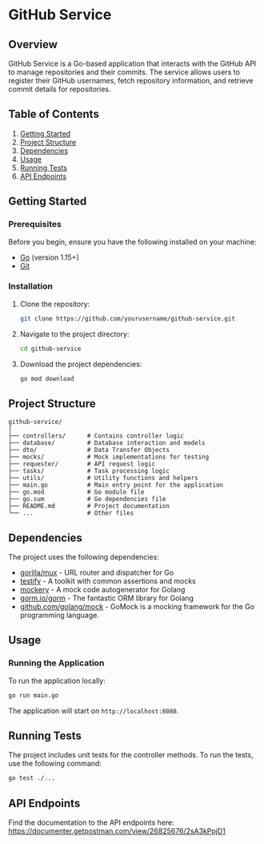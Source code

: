 # GitHub Service

## Overview

GitHub Service is a Go-based application that interacts with the GitHub API to manage repositories and their commits. The service allows users to register their GitHub usernames, fetch repository information, and retrieve commit details for repositories.

## Table of Contents

1. [Getting Started](#getting-started)
2. [Project Structure](#project-structure)
3. [Dependencies](#dependencies)
4. [Usage](#usage)
5. [Running Tests](#running-tests)
6. [API Endpoints](#api-endpoints)

## Getting Started

### Prerequisites

Before you begin, ensure you have the following installed on your machine:

- [Go](https://golang.org/doc/install) (version 1.15+)
- [Git](https://git-scm.com/book/en/v2/Getting-Started-Installing-Git)

### Installation

1. Clone the repository:

   ```sh
   git clone https://github.com/yourusername/github-service.git
   ```

2. Navigate to the project directory:

   ```sh
   cd github-service
   ```

3. Download the project dependencies:

   ```sh
   go mod download
   ```

## Project Structure

```
github-service/
│
├── controllers/      # Contains controller logic
├── database/         # Database interaction and models
├── dto/              # Data Transfer Objects
├── mocks/            # Mock implementations for testing
├── requester/        # API request logic
├── tasks/            # Task processing logic
├── utils/            # Utility functions and helpers
├── main.go           # Main entry point for the application
├── go.mod            # Go module file
├── go.sum            # Go dependencies file
├── README.md         # Project documentation
└── ...               # Other files
```

## Dependencies

The project uses the following dependencies:

- [gorilla/mux](https://github.com/gorilla/mux) - URL router and dispatcher for Go
- [testify](https://github.com/stretchr/testify) - A toolkit with common assertions and mocks
- [mockery](https://github.com/vektra/mockery) - A mock code autogenerator for Golang
- [gorm.io/gorm](https://gorm.io/) - The fantastic ORM library for Golang
- [github.com/golang/mock](https://github.com/golang/mock) - GoMock is a mocking framework for the Go programming language.

## Usage

### Running the Application

To run the application locally:

```sh
go run main.go
```

The application will start on `http://localhost:8080`.

## Running Tests

The project includes unit tests for the controller methods. To run the tests, use the following command:

```sh
go test ./...
```

## API Endpoints

Find the documentation to the API endpoints here: https://documenter.getpostman.com/view/26825676/2sA3kPpjD1
